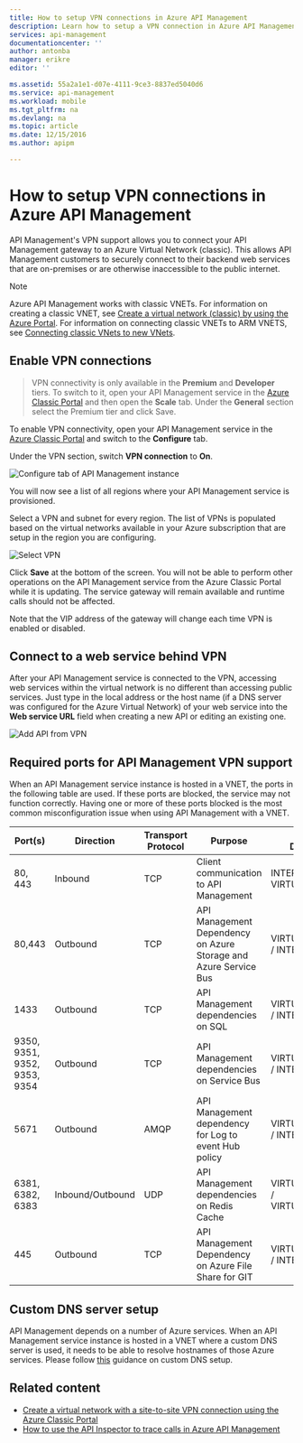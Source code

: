 ```yaml
---
title: How to setup VPN connections in Azure API Management
description: Learn how to setup a VPN connection in Azure API Management and access web services through it.
services: api-management
documentationcenter: ''
author: antonba
manager: erikre
editor: ''

ms.assetid: 55a2a1e1-d07e-4111-9ce3-8837ed5040d6
ms.service: api-management
ms.workload: mobile
ms.tgt_pltfrm: na
ms.devlang: na
ms.topic: article
ms.date: 12/15/2016
ms.author: apipm

---
```

# How to setup VPN connections in Azure API Management
API Management's VPN support allows you to connect your API Management gateway to an Azure Virtual Network (classic). This allows API Management customers to securely connect to their backend web services that are on-premises or are otherwise inaccessible to the public internet.

> [!NOTE]
> Azure API Management works with classic VNETs. For information on creating a classic VNET, see [Create a virtual network (classic) by using the Azure Portal](../virtual-network/virtual-networks-create-vnet-classic-pportal.md). For information on connecting classic VNETs to ARM VNETS, see [Connecting classic VNets to new VNets](../vpn-gateway/vpn-gateway-connect-different-deployment-models-portal.md).
> 
> 

## <a name="enable-vpn"> </a>Enable VPN connections
> VPN connectivity is only available in the **Premium** and **Developer** tiers. To switch to it, open your API Management service in the [Azure Classic Portal][Azure Classic Portal] and then open the **Scale** tab. Under the **General** section select the Premium tier and click Save.
> 
> 

To enable VPN connectivity, open your API Management service in the [Azure Classic Portal][Azure Classic Portal] and switch to the **Configure** tab. 

Under the VPN section, switch **VPN connection** to **On**.

![Configure tab of API Management instance][api-management-setup-vpn-configure]

You will now see a list of all regions where your API Management service is provisioned.

Select a VPN and subnet for every region. The list of VPNs is populated based on the virtual networks available in your Azure subscription that are setup in the region you are configuring.

![Select VPN][api-management-setup-vpn-select]

Click **Save** at the bottom of the screen. You will not be able to perform other operations on the API Management service from the Azure Classic Portal while it is updating. The service gateway will remain available and runtime calls should not be affected.

Note that the VIP address of the gateway will change each time VPN is enabled or disabled.

## <a name="connect-vpn"> </a>Connect to a web service behind VPN
After your API Management service is connected to the VPN, accessing web services within the virtual network is no different than accessing public services. Just type in the local address or the host name (if a DNS server was configured for the Azure Virtual Network) of your web service into the **Web service URL** field when creating a new API or editing an existing one.

![Add API from VPN][api-management-setup-vpn-add-api]

## Required ports for API Management VPN support
When an API Management service instance is hosted in a VNET, the ports in the following table are used. If these ports are blocked, the service may not function correctly. Having one or more of these ports blocked is the most common misconfiguration issue when using API Management with a VNET.

| Port(s) | Direction | Transport Protocol | Purpose | Source / Destination |
| --- | --- | --- | --- | --- |
| 80, 443 |Inbound |TCP |Client communication to API Management |INTERNET / VIRTUAL_NETWORK |
| 80,443 |Outbound |TCP |API Management Dependency on Azure Storage and Azure Service Bus |VIRTUAL_NETWORK / INTERNET |
| 1433 |Outbound |TCP |API Management dependencies on SQL |VIRTUAL_NETWORK / INTERNET |
| 9350, 9351, 9352, 9353, 9354 |Outbound |TCP |API Management dependencies on Service Bus |VIRTUAL_NETWORK / INTERNET |
| 5671 |Outbound |AMQP |API Management dependency for Log to event Hub policy |VIRTUAL_NETWORK / INTERNET |
| 6381, 6382, 6383 |Inbound/Outbound |UDP |API Management dependencies on Redis Cache |VIRTUAL_NETWORK / VIRTUAL_NETWORK |
| 445 |Outbound |TCP |API Management Dependency on Azure File Share for GIT |VIRTUAL_NETWORK / INTERNET |

## <a name="custom-dns"> </a>Custom DNS server setup
API Management depends on a number of Azure services. When an API Management service instance is hosted in a VNET where a custom DNS server is used, it needs to be able to resolve hostnames of those Azure services. Please follow [this](../virtual-network/virtual-networks-name-resolution-for-vms-and-role-instances.md#name-resolution-using-your-own-dns-server) guidance on custom DNS setup.  

## <a name="related-content"> </a>Related content
* [Create a virtual network with a site-to-site VPN connection using the Azure Classic Portal][Create a virtual network with a site-to-site VPN connection using the Azure Classic Portal]
* [How to use the API Inspector to trace calls in Azure API Management][How to use the API Inspector to trace calls in Azure API Management]

[api-management-setup-vpn-configure]: ./media/api-management-howto-setup-vpn/api-management-setup-vpn-configure.png
[api-management-setup-vpn-select]: ./media/api-management-howto-setup-vpn/api-management-setup-vpn-select.png
[api-management-setup-vpn-add-api]: ./media/api-management-howto-setup-vpn/api-management-setup-vpn-add-api.png

[Enable VPN connections]: #enable-vpn
[Connect to a web service behind VPN]: #connect-vpn
[Related content]: #related-content

[Azure Classic Portal]: https://manage.windowsazure.com/

[Create a virtual network with a site-to-site VPN connection using the Azure Classic Portal]: ../vpn-gateway/vpn-gateway-site-to-site-create.md
[How to use the API Inspector to trace calls in Azure API Management]: api-management-howto-api-inspector.md
